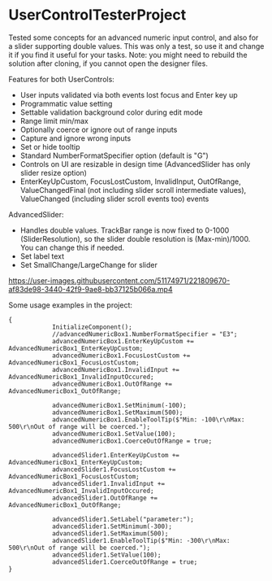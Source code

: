 # UserControlTesterProject

Tested some concepts for an advanced numeric input control, and also for a slider supporting double values.
This was only a test, so use it and change it if you find it useful for your tasks.
Note: you might need to rebuild the solution after cloning, if you cannot open the designer files.

Features for both UserControls:
- User inputs validated via both events lost focus and Enter key up
- Programmatic value setting
- Settable validation background color during edit mode
- Range limit min/max
- Optionally coerce or ignore out of range inputs
- Capture and ignore wrong inputs
- Set or hide tooltip
- Standard NumberFormatSpecifier option (default is "G")
- Controls on UI are resizable in design time (AdvancedSlider has only slider resize option)
- EnterKeyUpCustom, FocusLostCustom, InvalidInput, OutOfRange, ValueChangedFinal (not including slider scroll intermediate values), ValueChanged (including slider scroll events too) events

AdvancedSlider:
- Handles double values. TrackBar range is now fixed to 0-1000 (SliderResolution), so the slider double resolution is (Max-min)/1000. You can change this if needed.
- Set label text
- Set SmallChange/LargeChange for slider



https://user-images.githubusercontent.com/51174971/221809670-af83de98-3440-42f9-9ae8-bb37125b066a.mp4



Some usage examples in the project:

```public Form1()
{
            InitializeComponent();
            //advancedNumericBox1.NumberFormatSpecifier = "E3";
            advancedNumericBox1.EnterKeyUpCustom += AdvancedNumericBox1_EnterKeyUpCustom;
            advancedNumericBox1.FocusLostCustom += AdvancedNumericBox1_FocusLostCustom;
            advancedNumericBox1.InvalidInput += AdvancedNumericBox1_InvalidInputOccured;
            advancedNumericBox1.OutOfRange += AdvancedNumericBox1_OutOfRange;

            advancedNumericBox1.SetMinimum(-100);
            advancedNumericBox1.SetMaximum(500);
            advancedNumericBox1.EnableToolTip($"Min: -100\r\nMax: 500\r\nOut of range will be coerced.");
            advancedNumericBox1.SetValue(100);
            advancedNumericBox1.CoerceOutOfRange = true;

            advancedSlider1.EnterKeyUpCustom += AdvancedNumericBox1_EnterKeyUpCustom;
            advancedSlider1.FocusLostCustom += AdvancedNumericBox1_FocusLostCustom;
            advancedSlider1.InvalidInput += AdvancedNumericBox1_InvalidInputOccured;
            advancedSlider1.OutOfRange += AdvancedNumericBox1_OutOfRange;

            advancedSlider1.SetLabel("parameter:");
            advancedSlider1.SetMinimum(-300);
            advancedSlider1.SetMaximum(500);
            advancedSlider1.EnableToolTip($"Min: -300\r\nMax: 500\r\nOut of range will be coerced.");
            advancedSlider1.SetValue(100);
            advancedSlider1.CoerceOutOfRange = true;
}
```


